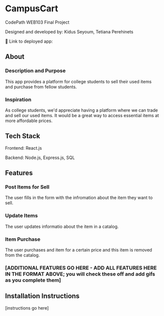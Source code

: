 # CampusCart

CodePath WEB103 Final Project

Designed and developed by: Kidus Seyoum, Tetiana Perehinets

🔗 Link to deployed app:

## About

### Description and Purpose

This app provides a platform for college students to sell their used items and purchase from fellow students.

### Inspiration

As college students, we'd appreciate having a platform where we can trade and sell our used items. It would be a great way to access essential items at more affordable prices.

## Tech Stack

Frontend: React.js

Backend: Node.js, Express.js, SQL

## Features

### Post Items for Sell

The user fills in the form with the infromation about the item they want to sell.


### Update Items

The user updates informatio about the item in a catalog.

### Item Purchase

The user purchases and item for a certain price and this item is removed from the catalog.


### [ADDITIONAL FEATURES GO HERE - ADD ALL FEATURES HERE IN THE FORMAT ABOVE; you will check these off and add gifs as you complete them]

## Installation Instructions

[instructions go here]
